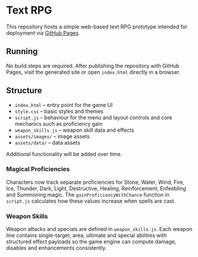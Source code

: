 # Text RPG

This repository hosts a simple web-based text RPG prototype intended for deployment via [GitHub Pages](https://pages.github.com/).

## Running

No build steps are required. After publishing the repository with GitHub Pages, visit the generated site or open `index.html` directly in a browser.

## Structure

- `index.html` – entry point for the game UI
- `style.css` – basic styles and themes
- `script.js` – behaviour for the menu and layout controls
  and core mechanics such as proficiency gain
- `weapon_skills.js` – weapon skill data and effects
- `assets/images/` – image assets
- `assets/data/` – data assets

Additional functionality will be added over time.

### Magical Proficiencies

Characters now track separate proficiencies for Stone, Water, Wind, Fire, Ice, Thunder, Dark, Light, Destructive, Healing, Reinforcement, Enfeebling and Summoning magic. The `gainProficiencyWithChance` function in `script.js` calculates how these values increase when spells are cast.

### Weapon Skills

Weapon attacks and specials are defined in `weapon_skills.js`. Each weapon line contains single-target, area, ultimate and special abilities with structured effect payloads so the game engine can compute damage, disables and enhancements consistently.
